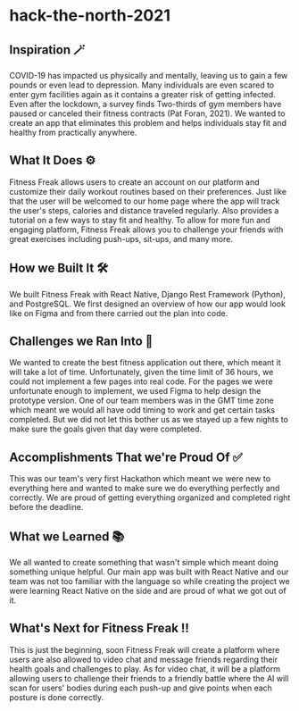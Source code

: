 # hack-the-north-2021

## Inspiration 🪄
COVID-19 has impacted us physically and mentally, leaving us to gain a few pounds or even lead to depression. Many individuals are even scared to enter gym facilities again as it contains a greater risk of getting infected. Even after the lockdown, a survey finds Two-thirds of gym members have paused or canceled their fitness contracts (Pat Foran, 2021). We wanted to create an app that eliminates this problem and helps individuals stay fit and healthy from practically anywhere.

## What It Does ⚙️
Fitness Freak allows users to create an account on our platform and customize their daily workout routines based on their preferences. Just like that the user will be welcomed to our home page where the app will track the user's steps, calories and distance traveled regularly. Also provides a tutorial on a few ways to stay fit and healthy. To allow for more fun and engaging platform, Fitness Freak allows you to challenge your friends with great exercises including push-ups, sit-ups, and many more.

## How we Built It 🛠
We built Fitness Freak with React Native, Django Rest Framework (Python), and PostgreSQL. We first designed an overview of how our app would look like on Figma and from there carried out the plan into code.

## Challenges we Ran Into 🚧
We wanted to create the best fitness application out there, which meant it will take a lot of time. Unfortunately, given the time limit of 36 hours, we could not implement a few pages into real code. For the pages we were unfortunate enough to implement, we used Figma to help design the prototype version. One of our team members was in the GMT time zone which meant we would all have odd timing to work and get certain tasks completed. But we did not let this bother us as we stayed up a few nights to make sure the goals given that day were completed.

## Accomplishments That we're Proud Of ✅
This was our team's very first Hackathon which meant we were new to everything here and wanted to make sure we do everything perfectly and correctly. We are proud of getting everything organized and completed right before the deadline.

## What we Learned 📚
We all wanted to create something that wasn't simple which meant doing something unique helpful. Our main app was built with React Native and our team was not too familiar with the language so while creating the project we were learning React Native on the side and are proud of what we got out of it.

## What's Next for Fitness Freak ‼️
This is just the beginning, soon Fitness Freak will create a platform where users are also allowed to video chat and message friends regarding their health goals and challenges to play. As for video chat, it will be a platform allowing users to challenge their friends to a friendly battle where the AI will scan for users' bodies during each push-up and give points when each posture is done correctly.
